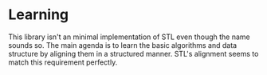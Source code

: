 # Learning
 This library isn't an minimal implementation of STL even though the name sounds so. The main agenda is to learn the basic algorithms and data structure by aligning them in a structured manner. STL's alignment seems to match this requirement perfectly. 